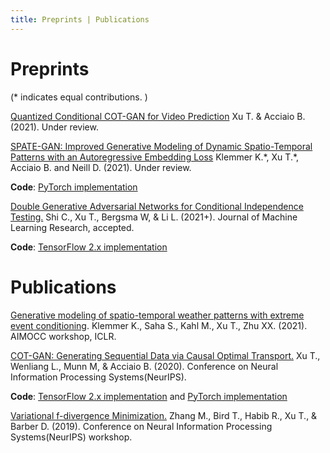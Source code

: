 ```yaml
---
title: Preprints | Publications 
---
```


# Preprints
(\* indicates equal contributions. )

[Quantized Conditional COT-GAN for Video Prediction](https://arxiv.org/pdf/2106.05658.pdf) Xu T. & Acciaio B. (2021). Under review.  


[SPATE-GAN: Improved Generative Modeling of Dynamic Spatio-Temporal Patterns with an Autoregressive Embedding Loss](https://arxiv.org/pdf/2109.15044.pdf) Klemmer K.\*, Xu T.\*, Acciaio B. and Neill D. (2021). Under review. 

**Code**: [PyTorch implementation](https://github.com/konstantinklemmer/spate-gan)

[Double Generative Adversarial Networks for Conditional Independence Testing.](https://arxiv.org/pdf/2006.02615.pdf) Shi C., Xu T., Bergsma W, & Li L. (2021+). Journal of Machine Learning Research, accepted.

**Code**: [TensorFlow 2.x implementation](https://github.com/tianlinxu312/dgcit)

# Publications

[Generative modeling of spatio-temporal weather patterns with extreme event conditioning](https://arxiv.org/pdf/2104.12469.pdf). Klemmer K., Saha S., Kahl M., Xu T., Zhu XX. (2021). AIMOCC workshop, ICLR.

[COT-GAN: Generating Sequential Data via Causal Optimal Transport.](https://papers.nips.cc/paper/2020/file/641d77dd5271fca28764612a028d9c8e-Paper.pdf) Xu T., Wenliang L., Munn M, & Acciaio B. (2020). Conference on Neural Information Processing Systems(NeurIPS).

**Code**: [TensorFlow 2.x implementation](https://github.com/tianlinxu312/cot-gan) and [PyTorch implementation](https://github.com/tianlinxu312/cot-gan-pytorch)

[Variational f-divergence Minimization.](https://arxiv.org/pdf/1907.11891.pdf) Zhang M., Bird T., Habib R., Xu T., & Barber D. (2019). Conference on Neural Information Processing Systems(NeurIPS) workshop.

